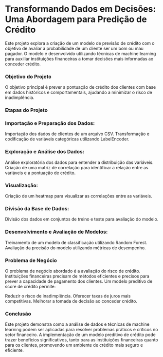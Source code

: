 # Transformando Dados em Decisões: Uma Abordagem para Predição de Crédito
Este projeto explora a criação de um modelo de previsão de crédito com o objetivo de avaliar a probabilidade de um cliente ser um bom ou mau pagador. O modelo é desenvolvido utilizando técnicas de machine learning para auxiliar instituições financeiras a tomar decisões mais informadas ao conceder crédito.

### Objetivo do Projeto

O objetivo principal é prever a pontuação de crédito dos clientes com base em dados históricos e comportamentais, ajudando a minimizar o risco de inadimplência.

### Etapas do Projeto

### Importação e Preparação dos Dados:

Importação dos dados de clientes de um arquivo CSV.
Transformação e codificação de variáveis categóricas utilizando LabelEncoder.

### Exploração e Análise dos Dados:

Análise exploratória dos dados para entender a distribuição das variáveis.
Criação de uma matriz de correlação para identificar a relação entre as variáveis e a pontuação de crédito.

### Visualização:

Criação de um heatmap para visualizar as correlações entre as variáveis.

### Divisão da Base de Dados:

Divisão dos dados em conjuntos de treino e teste para avaliação do modelo.

### Desenvolvimento e Avaliação de Modelos:

Treinamento de um modelo de classificação utilizando Random Forest.
Avaliação da precisão do modelo utilizando métricas de desempenho.

### Problema de Negócio

O problema de negócio abordado é a avaliação do risco de crédito. Instituições financeiras precisam de métodos eficientes e precisos para prever a capacidade de pagamento dos clientes. Um modelo preditivo de score de crédito permite:

Reduzir o risco de inadimplência.
Oferecer taxas de juros mais competitivas.
Melhorar a tomada de decisão ao conceder crédito.

### Conclusão

Este projeto demonstra como a análise de dados e técnicas de machine learning podem ser aplicadas para resolver problemas práticos e críticos no setor financeiro. A implementação de um modelo preditivo de crédito pode trazer benefícios significativos, tanto para as instituições financeiras quanto para os clientes, promovendo um ambiente de crédito mais seguro e eficiente. ​
